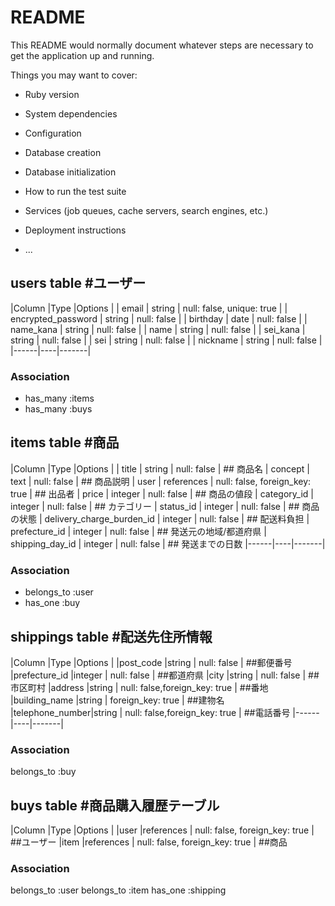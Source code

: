 # README

This README would normally document whatever steps are necessary to get the
application up and running.

Things you may want to cover:

* Ruby version

* System dependencies

* Configuration

* Database creation

* Database initialization

* How to run the test suite

* Services (job queues, cache servers, search engines, etc.)

* Deployment instructions

* ...


## users table #ユーザー
|Column              |Type                 |Options                    |
| email              | string              | null: false, unique: true |
| encrypted_password | string              | null: false               |
| birthday           | date                | null: false               |
| name_kana          | string              | null: false               |
| name               | string              | null: false               |
| sei_kana           | string              | null: false               |
| sei                | string              | null: false               |
| nickname           | string              | null: false               |
|------|----|-------|

### Association
* has_many :items
* has_many :buys


## items table #商品
|Column                               |Type        |Options                         |
| title                               | string     | null: false                    | ## 商品名
| concept                             | text       | null: false                    | ## 商品説明
| user                                | references | null: false, foreign_key: true | ## 出品者
| price                               | integer    | null: false                    | ## 商品の値段
| category_id                         | integer    | null: false                    | ## カテゴリー
| status_id                           | integer    | null: false                    | ## 商品の状態
| delivery_charge_burden_id           | integer    | null: false                    | ## 配送料負担
| prefecture_id                       | integer    | null: false                    | ## 発送元の地域/都道府県
| shipping_day_id                     | integer    | null: false                    | ## 発送までの日数
|------|----|-------|
### Association
- belongs_to :user
- has_one :buy

## shippings table #配送先住所情報
|Column          |Type       |Options        |
|post_code       |string     | null: false   | ##郵便番号
|prefecture_id   |integer    | null: false   | ##都道府県
|city            |string     | null: false   | ##市区町村
|address         |string     | null: false,foreign_key: true  | ##番地
|building_name   |string     | foreign_key: true      | ##建物名
|telephone_number|string     | null: false,foreign_key: true  | ##電話番号
|------|----|-------|
### Association
belongs_to :buy

## buys table #商品購入履歴テーブル
|Column          |Type          |Options                         |
|user            |references    | null: false, foreign_key: true | ##ユーザー
|item            |references    | null: false, foreign_key: true | ##商品
### Association

belongs_to :user
belongs_to :item
has_one :shipping